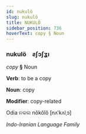 ```yaml
---
id: nukulö
slug: nukulö
title: NUKULÖ
sidebar_position: 736
hoverText: copy § Noun
---
```


### nukulö&emsp;<span kind="abugida">ƨʃɔʃʓı</span>

*copy* **§** Noun

**Verb**: to be a copy

**Noun**: copy

**Modifier**: copy-related

Odia ନକଲ nôkôlô [nʌ'kʌlˌɔ]

*Indo-Iranian Language Family*